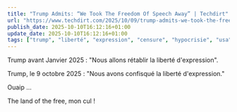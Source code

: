 ```yaml
---
title: "Trump Admits: “We Took The Freedom Of Speech Away” | Techdirt"
url: "https://www.techdirt.com/2025/10/09/trump-admits-we-took-the-freedom-of-speech-away/"
publish_date: 2025-10-10T16:12:16+01:00
update_date: 2025-10-10T16:12:16+01:00
tags: ["trump", "liberté", "expression", "censure", "hypocrisie", "usa"]
---
```


Trump avant Janvier 2025 : "Nous allons rétablir la liberté d'expression".

Trump, le 9 octobre 2025 : "Nous avons confisqué la liberté d'expression."

Ouaip ...

The land of the free, mon cul !